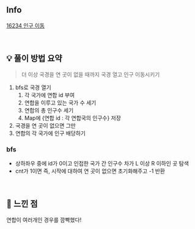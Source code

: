 ## Info

[16234 인구 이동](https://www.acmicpc.net/problem/16234)

<br>

## 💡 풀이 방법 요약

> 더 이상 국경을 연 곳이 없을 때까지 국경 열고 인구 이동시키기

1. bfs로 국경 열기
   1. 각 국가에 연합 id 부여
   2. 연합을 이루고 있는 국가 수 세기
   3. 연합의 총 인구수 세기
   4. Map에 {연합 id : 각 연합국의 인구수} 저장
2. 국경을 연 곳이 없으면 그만
3. 연합의 각 국가에 인구 배당하기

### bfs
* 상하좌우 중에 id가 0이고 인접한 국가 간 인구수 차가 L 이상 R 이하인 곳 탐색
* cnt가 1이면 즉, 시작에 대하여 연 곳이 없으면 초기화해주고 -1 반환

<br>

## 🙂 느낀 점
연합이 여러개인 경우를 깜빡했다!